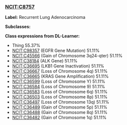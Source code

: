
### [NCIT:C8757](http://purl.obolibrary.org/obo/NCIT_C8757)
**Label:** Recurrent Lung Adenocarcinoma

**Subclasses:** 

**Class expressions from DL-Learner:**

- Thing 55.37%
- [NCIT:C98357](http://purl.obolibrary.org/obo/NCIT_C98357) (EGFR Gene Mutation) 51.11%
- [NCIT:C45566](http://purl.obolibrary.org/obo/NCIT_C45566) (Gain of Chromosome 3q24-qter) 51.11%
- [NCIT:C38184](http://purl.obolibrary.org/obo/NCIT_C38184) (ALK Gene) 51.11%
- [NCIT:C36695](http://purl.obolibrary.org/obo/NCIT_C36695) (LKB1 Gene Inactivation) 51.11%
- [NCIT:C36667](http://purl.obolibrary.org/obo/NCIT_C36667) (Loss of Chromosome 4q) 51.11%
- [NCIT:C36665](http://purl.obolibrary.org/obo/NCIT_C36665) (KRAS Gene Amplification) 51.11%
- [NCIT:C36599](http://purl.obolibrary.org/obo/NCIT_C36599) (Loss of Chromosome Y) 51.11%
- [NCIT:C36584](http://purl.obolibrary.org/obo/NCIT_C36584) (Loss of Chromosome 9) 51.11%
- [NCIT:C36583](http://purl.obolibrary.org/obo/NCIT_C36583) (Loss of Chromosome 6q) 51.11%
- [NCIT:C36503](http://purl.obolibrary.org/obo/NCIT_C36503) (Loss of Chromosome 8p) 51.11%
- [NCIT:C36497](http://purl.obolibrary.org/obo/NCIT_C36497) (Loss of Chromosome 13q) 51.11%
- [NCIT:C36489](http://purl.obolibrary.org/obo/NCIT_C36489) (Gain of Chromosome 5p) 51.11%
- [NCIT:C36488](http://purl.obolibrary.org/obo/NCIT_C36488) (Gain of Chromosome 8q) 51.11%
- [NCIT:C36482](http://purl.obolibrary.org/obo/NCIT_C36482) (Gain of Chromosome 1q) 51.11%


